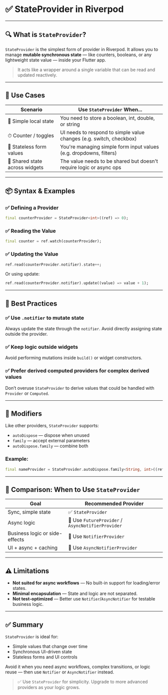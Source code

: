# ✅ StateProvider in Riverpod

---

## 🔍 What is `StateProvider`?

`StateProvider` is the simplest form of provider in Riverpod. It allows you to manage **mutable synchronous state** —
like counters, booleans, or any lightweight state value — inside your Flutter app.

> It acts like a wrapper around a single variable that can be read and updated reactively.

---

## 🧰 Use Cases

| Scenario                       | Use `StateProvider` When...                                             |
|--------------------------------|-------------------------------------------------------------------------|
| 🧮 Simple local state          | You need to store a boolean, int, double, or string                     |
| ⏱ Counter / toggles            | UI needs to respond to simple value changes (e.g. switch, checkbox)    |
| 🧩 Stateless form values       | You're managing simple form input values (e.g. dropdowns, filters)      |
| 🔄 Shared state across widgets | The value needs to be shared but doesn't require logic or async ops     |

---

## 📦 Syntax & Examples

### ✅ Defining a Provider
```dart
final counterProvider = StateProvider<int>((ref) => 0);
```

### ✅ Reading the Value
```dart
final counter = ref.watch(counterProvider);
```

### ✅ Updating the Value
```dart
ref.read(counterProvider.notifier).state++;
```

Or using update:
```dart
ref.read(counterProvider.notifier).update((value) => value + 1);
```

---

## 🚀 Best Practices

### ✅ Use `.notifier` to mutate state
Always update the state through the `notifier`. Avoid directly assigning state outside the provider.

### ✅ Keep logic outside widgets
Avoid performing mutations inside `build()` or widget constructors.

### ✅ Prefer derived computed providers for complex derived values
Don’t overuse `StateProvider` to derive values that could be handled with `Provider` or `Computed`.

---

## 🔄 Modifiers

Like other providers, `StateProvider` supports:

- `autoDispose` — dispose when unused
- `family` — accept external parameters
- `autoDispose.family` — combine both

### Example:
```dart
final nameProvider = StateProvider.autoDispose.family<String, int>((ref, userId) => '');
```

---

## 🧠 Comparison: When to Use `StateProvider`

| Goal                           | Recommended Provider                              |
|--------------------------------|---------------------------------------------------|
| Sync, simple state             | ✅ `StateProvider`                                |
| Async logic                    | 🚫 Use `FutureProvider` / `AsyncNotifierProvider` |
| Business logic or side-effects | 🚫 Use `NotifierProvider`                         |
| UI + async + caching           | 🚫 Use `AsyncNotifierProvider`                    |

---

## ⚠️ Limitations

- **Not suited for async workflows** — No built-in support for loading/error states.
- **Minimal encapsulation** — State and logic are not separated.
- **Not test-optimized** — Better use `Notifier`/`AsyncNotifier` for testable business logic.

---

## ✅ Summary

`StateProvider` is ideal for:

- Simple values that change over time
- Synchronous UI-driven state
- Stateless forms and UI controls

Avoid it when you need async workflows, complex transitions, or logic reuse — then use `Notifier` or `AsyncNotifier` instead.

> ✅ Use `StateProvider` for simplicity. Upgrade to more advanced providers as your logic grows.